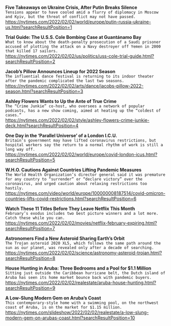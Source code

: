 **Five Takeaways on Ukraine Crisis, After Putin Breaks Silence**\
`Tensions appear to have cooled amid a flurry of diplomacy in Moscow and Kyiv, but the threat of conflict may not have passed.`\
https://nytimes.com/2022/02/02/world/europe/putin-russia-ukraine-us.html?searchResultPosition=1

**Trial Guide: The U.S.S. Cole Bombing Case at Guantánamo Bay**\
`What to know about the death-penalty prosecution of a Saudi prisoner accused of plotting the attack on a Navy destroyer off Yemen in 2000 that killed 17 sailors.`\
https://nytimes.com/2022/02/02/us/politics/uss-cole-trial-guide.html?searchResultPosition=2

**Jacob’s Pillow Announces Lineup for 2022 Season**\
`The influential dance festival is returning to its indoor theater after the pandemic complicated the last two seasons.`\
https://nytimes.com/2022/02/02/arts/dance/jacobs-pillow-2022-season.html?searchResultPosition=3

**Ashley Flowers Wants to Up the Ante of True Crime**\
`The “Crime Junkie” co-host, who oversees a network of popular podcasts, has a new show coming, aimed at heating up the “coldest of cases.”`\
https://nytimes.com/2022/02/02/style/ashley-flowers-crime-junkie-deck.html?searchResultPosition=4

**One Day in the ‘Parallel Universe’ of a London I.C.U.**\
`Britain’s government may have lifted coronavirus restrictions, but hospital workers say the return to a normal rhythm of work is still a long way off.`\
https://nytimes.com/2022/02/02/world/europe/covid-london-icus.html?searchResultPosition=5

**W.H.O. Cautions Against Countries Lifting Pandemic Measures**\
`The World Health Organization’s director general said it was premature for any country to “surrender” or “declare victory” over the coronavirus, and urged caution about relaxing restrictions too hastily.`\
https://nytimes.com/video/world/europe/100000008187514/covid-omicron-countries-lifts-covid-restrictions.html?searchResultPosition=6

**Watch These 11 Titles Before They Leave Netflix This Month**\
`February’s exodus includes two best picture winners and a lot more. Catch these while you can.`\
https://nytimes.com/2022/02/02/movies/netflix-february-expiring.html?searchResultPosition=7

**Astronomers Find a New Asteroid Sharing Earth’s Orbit**\
`The Trojan asteroid 2020 XL5, which follows the same path around the sun as our planet, was revealed only after a decade of searching.`\
https://nytimes.com/2022/02/02/science/astronomy-asteroid-trojan.html?searchResultPosition=8

**House Hunting in Aruba: Three Bedrooms and a Pool for $1.1 Million**\
`Sitting just outside the Caribbean hurricane belt, the Dutch island of Aruba has seen its home market bounce back with pandemic buyers.`\
https://nytimes.com/2022/02/02/realestate/aruba-house-hunting.html?searchResultPosition=9

**A Low-Slung Modern Gem on Aruba’s Coast**\
`This contemporary-style home with a swimming pool, on the northwest coast of Aruba, is on the market for $1.15 million.`\
https://nytimes.com/slideshow/2022/02/02/realestate/a-low-slung-modern-gem-on-arubas-coast.html?searchResultPosition=10

